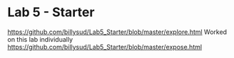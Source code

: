 # Lab 5 - Starter
https://github.com/billysud/Lab5_Starter/blob/master/explore.html
Worked on this lab individually
https://github.com/billysud/Lab5_Starter/blob/master/expose.html

